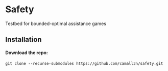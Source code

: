 # Safety

Testbed for bounded-optimal assistance games

## Installation

#### Download the repo:
```
git clone --recurse-submodules https://github.com/camall3n/safety.git
```
